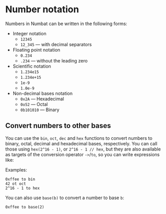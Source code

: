 # Number notation

Numbers in Numbat can be written in the following forms:

* Integer notation
    * `12345`
    * `12_345` — with decimal separators
* Floating point notation
    * `0.234`
    * `.234` — without the leading zero
* Scientific notation
    * `1.234e15`
    * `1.234e+15`
    * `1e-9`
    * `1.0e-9`
* Non-decimal bases notation
    * `0x2A` — Hexadecimal
    * `0o52` — Octal
    * `0b101010` — Binary

## Convert numbers to other bases

You can use the `bin`, `oct`, `dec` and `hex` functions to convert numbers to binary, octal, decimal and hexadecimal bases,
respectively. You can call those using `hex(2^16 - 1)`, or `2^16 - 1 // hex`, but they are also available as targets of the
conversion operator `->`/`to`, so you can write expressions like:

Examples:
```nbt
0xffee to bin
42 ot oct
2^16 - 1 to hex
```

You can also use `base(b)` to convert a number to base `b`:
```nbt
0xffee to base(2)
```
